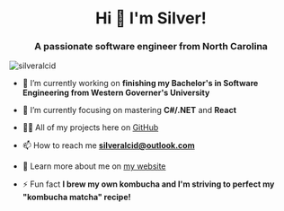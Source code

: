 <h1 align="center">Hi 👋 I'm Silver!</h1>

<h3 align="center">A passionate software engineer from North Carolina</h3>

<p align="left"> <img src="https://komarev.com/ghpvc/?username=silveralcid&label=Profile%20views&color=0e75b6&style=flat" alt="silveralcid" /> </p>

- 🔭 I’m currently working on **finishing my Bachelor's in Software Engineering from Western Governer's University**

- 🌱 I’m currently focusing on mastering **C#/.NET** and **React**

- 👨‍💻 All of my projects here on [GitHub](https://github.com/silveralcid)

- 📫 How to reach me **silveralcid@outlook.com**

- 📄 Learn more about me on [my website](https://silveralcid.com/)

- ⚡ Fun fact **I brew my own kombucha and I'm striving to perfect my "kombucha matcha" recipe!**

